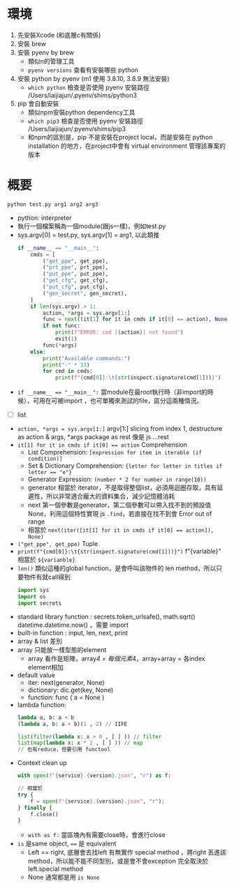 # 環境
1. 先安裝Xcode (和底層c有關係)
2. 安裝 brew
3. 安裝 pyenv by brew
    - 類似n的管理工具
    - `pyenv versions` 查看有安裝哪些 python 
5. 安裝 python by pyenv (m1 使用 3.8.10, 3.8.9 無法安裝)
    -  `which python` 檢查是否使用 pyenv 安裝路徑 /Users/laijiajun/.pyenv/shims/python3
5. pip 會自動安裝
    - 類似npm安裝python dependency工具
    -  `which pip3` 檢查是否使用 pyenv 安裝路徑 /Users/laijiajun/.pyenv/shims/pip3
    -  和npm的區別是，pip 不是安裝在project local，而是安裝在 python installation 的地方，在project中會有 virtual environment 管理該專案的版本


# 概要

```bash
python test.py arg1 arg2 arg3
```
- python: interpreter
- 執行一個檔案稱為一個module(跟js一樣)，例如test.py
- sys.argv[0] = test.py, sys.argv[1] = arg1, 以此類推
    ```python
    if __name__ == "__main__":
        cmds = [
            ("get_ppe", get_ppe),
            ("prt_ppe", prt_ppe),
            ("put_ppe", put_ppe),
            ("get_cfg", get_cfg),
            ("put_cfg", put_cfg),
            ("gen_secret", gen_secret),
        ]
        if len(sys.argv) > 1:
            action, *args = sys.argv[1:]
            func = next((it[1] for it in cmds if it[0] == action), None)
            if not func:
                print(f"ERROR: cmd [{action}] not found")
                exit(1)
            func(*args)
        else:
            print("Available commands:")
            print("-" * 33)
            for cmd in cmds:
                print(f"{cmd[0]}:\t{str(inspect.signature(cmd[1]))}")
    ```
- `if __name__ == "__main__":` 當module在最root執行時（非import的時候），可用在可被import ，也可單獨來測試的file，區分這兩種情況。
- [ ] list
- `action, *args = sys.argv[1:]` argv[1:] slicing from index 1, destructure as action & args, *args package as rest 像是 js ...rest
- `it[1] for it in cmds if it[0] == action` Comprehension
  - List Comprehension: `[expression for item in iterable (if condition)]`
  - Set & Dictionary Comprehension: `{letter for letter in titles if letter == "e"}`
  - Generator Expression: `(number * 2 for number in range(10))`
  - generator 相當於 iterator，不是取得整個list，必須用迴圈存取，具有延遲性，所以非常適合龐大的資料集合，減少記憶體消耗
  - next 第一個參數是generator，第二個參數可以帶入找不到的預設值 None，利用這個特性實現 js `.find`，若直接在找不到會 Error out of range
  - 相當於 `next(iter([it[1] for it in cmds if it[0] == action]), None)`
- `("get_ppe", get_ppe)` Tuple
- `print(f"{cmd[0]}:\t{str(inspect.signature(cmd[1]))}")` f"{variable}" 相當於 `${varianble}`
- `len()` 類似這種的global function，是會呼叫該物件的 len method，所以只要物件有就call得到
    ```python
    import sys
    import os
    import secrets
    ```
- standard library function : secrets.token_urlsafe(), math.sqrt() datetime.datetime.now() ，需要 import
- built-in function : input, len, next, print
- array & list 差別
- array 只能放一樣型態的element
    - array 看作是矩陣，array*4 = 每個元素*4，array+array = 各index element相加
- default value
    - iter: next(generator, None)
    - dictionary: dic.get(key, None)
    - function: func ( a = None )
- lambda function:
    ```python
    lambda a, b: a + b
    (lambda a, b: a + b)(1 , 2) // IIFE
    
    list(filter(lambda x: x > 0 , [ ] )) // filter
    list(map(lambda x: x * 2 , [ ] )) // map
    // 也有reduce，但要引用 functool
    ```
- Context clean up
    ```python
    with open(f"{service}.{version}.json", "r") as f:
    
    // 相當於
    try {
        f = open(f"{service}.{version}.json", "r");
    } finally {
        f.close()
    }
    ```
  - `with as f:` 當區塊內有需要close時，會進行close
- `is` 是same object,  `==` 是 equivalent
  - Left == right, 底層會去找left 有無實作 special method ，將right 丟進該method，所以能不能不同型別，或是會不會exception 完全取決於 left.special method
  - None 通常都是用 `is None`

